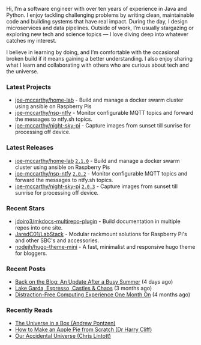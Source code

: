 Hi, I’m a software engineer with over ten years of experience in Java and Python. I enjoy tackling challenging problems by writing clean, maintainable code and building systems that have real impact. During the day, I design microservices and data pipelines. Outside of work, I’m usually stargazing or exploring new tech and science topics — I love diving deep into whatever catches my interest.

I believe in learning by doing, and I’m comfortable with the occasional broken build if it means gaining a better understanding. I also enjoy sharing what I learn and collaborating with others who are curious about tech and the universe.

### Latest Projects

- [joe-mccarthy/home-lab](https://github.com/joe-mccarthy/home-lab) - Build and manage a docker swarm cluster using ansible on Raspberry Pis
- [joe-mccarthy/nsp-ntfy](https://github.com/joe-mccarthy/nsp-ntfy) - Monitor configurable MQTT topics and forward the messages to ntfy.sh topics.
- [joe-mccarthy/night-sky-pi](https://github.com/joe-mccarthy/night-sky-pi) - Capture images from sunset till sunrise for processing off device.

### Latest Releases

- [joe-mccarthy/home-lab](https://github.com/joe-mccarthy/home-lab) [`2.1.0`](https://github.com/joe-mccarthy/home-lab/releases/tag/2.1.0) - Build and manage a docker swarm cluster using ansible on Raspberry Pis
- [joe-mccarthy/nsp-ntfy](https://github.com/joe-mccarthy/nsp-ntfy) [`2.0.2`](https://github.com/joe-mccarthy/nsp-ntfy/releases/tag/2.0.2) - Monitor configurable MQTT topics and forward the messages to ntfy.sh topics.
- [joe-mccarthy/night-sky-pi](https://github.com/joe-mccarthy/night-sky-pi) [`2.0.3`](https://github.com/joe-mccarthy/night-sky-pi/releases/tag/2.0.3) - Capture images from sunset till sunrise for processing off device.

### Recent Stars

- [jdoiro3/mkdocs-multirepo-plugin](https://github.com/jdoiro3/mkdocs-multirepo-plugin) - Build documentation in multiple repos into one site.
- [JaredC01/LabStack](https://github.com/JaredC01/LabStack) - Modular rackmount solutions for Raspberry Pi&#39;s and other SBC&#39;s and accessories.
- [nodejh/hugo-theme-mini](https://github.com/nodejh/hugo-theme-mini) - A fast, minimalist and responsive hugo theme for bloggers.

### Recent Posts

- [Back on the Blog: An Update After a Busy Summer](https://joe-mccarthy.github.io/back-on-the-blog/) (4 days ago)
- [Lake Garda, Espresso, Castles &amp; Chaos](https://joe-mccarthy.github.io/lake-garda-family-adventure/) (3 months ago)
- [Distraction-Free Computing Experience One Month On](https://joe-mccarthy.github.io/distrcation-free-computing-experience-one-month-on/) (4 months ago)

### Recently Reads
- [The Universe in a Box (Andrew Pontzen)](https://amzn.eu/d/4b6D6UB)
- [How to Make an Apple Pie from Scratch (Dr Harry Cliff)](https://amzn.eu/d/0qUkcpK)
- [Our Accidental Universe (Chris Lintott)](https://amzn.eu/d/hyMlwzR)

